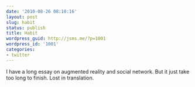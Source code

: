 ```yaml
---
date: '2010-08-26 08:10:16'
layout: post
slug: habit
status: publish
title: Habit
wordpress_guid: http://jsms.me/?p=1001
wordpress_id: '1001'
categories:
- twitter
---
```


I have a long essay on augmented reality and social network. But it just take too long to finish. Lost in translation.
